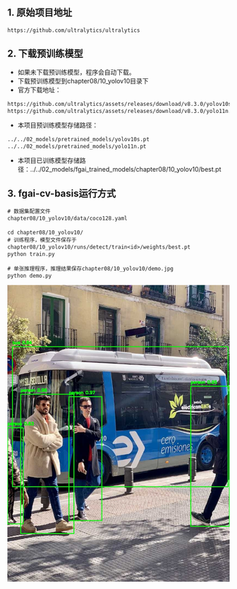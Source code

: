 ## 1. 原始项目地址
```
https://github.com/ultralytics/ultralytics
```
## 2. 下载预训练模型
- 如果未下载预训练模型，程序会自动下载。
- 下载预训练模型到chapter08/10_yolov10目录下
- 官方下载地址： 
```
https://github.com/ultralytics/assets/releases/download/v8.3.0/yolov10s.pt
https://github.com/ultralytics/assets/releases/download/v8.3.0/yolo11n.pt
```
- 本项目预训练模型存储路径：
```
../../02_models/pretrained_models/yolov10s.pt
../../02_models/pretrained_models/yolo11n.pt
```
- 本项目已训练模型存储路径：../../02_models/fgai_trained_models/chapter08/10_yolov10/best.pt
## 3. fgai-cv-basis运行方式
```
# 数据集配置文件
chapter08/10_yolov10/data/coco128.yaml

cd chapter08/10_yolov10/
# 训练程序，模型文件保存于chapter08/10_yolov10/runs/detect/train<id>/weights/best.pt
python train.py

# 单张推理程序，推理结果保存chapter08/10_yolov10/demo.jpg
python demo.py
```

![alt text](demo.jpg)